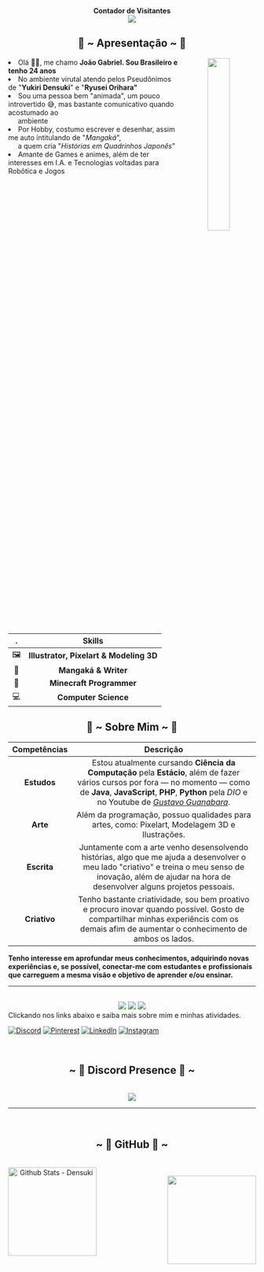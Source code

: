 <!-- 
Links & Modelos
https://github.com/HerXayah/HerXayah/blob/master/README.md
https://devicon.dev/
https://dev.to/envoy_/150-badges-for-github-pnk#social
https://github.com/rafaballerini/rafaballerini/
-->

<div align="center"> 
  <strong>Contador de Visitantes</strong><br>
  <img src="https://profile-counter.glitch.me/Densuki/count.svg" />
</div>

<div>
<h2 align="center"> 🦊 ~ Apresentação ~ 🦊 </h2>
  <div align="center">
<img src="https://imgur.com/Y29t28k.png" align="right" width="30%" height="30%">
  </div>
  
<li>Olá 👋🏻, me chamo <strong>João Gabriel. Sou Brasileiro e tenho 24 anos</strong></li>
<li>No ambiente virutal atendo pelos Pseudônimos de "<strong>Yukiri Densuki</strong>" e "<strong>Ryusei Orihara"</strong></li>
<li>Sou uma pessoa bem "animada", um pouco introvertido 😅, mas bastante comunicativo quando acostumado ao<br>&nbsp;&nbsp;&nbsp;&nbsp; ambiente</li>
<li>Por Hobby, costumo escrever e desenhar, assim me auto intitulando de "<em>Mangaká</em>",<br>&nbsp;&nbsp;&nbsp;&nbsp; a quem cria "<em>Histórias em Quadrinhos Japonês</em>"</li>
<li>Amante de Games e animes, além de ter interesses em I.A. e Tecnologias voltadas para Robôtica e Jogos</li>
<br><br><br>
</div>

  | . | Skills |
  | :------: | :------: |
  | 🖼 | **Illustrator, Pixelart & Modeling 3D** |
  | 📖 | **Mangaká & Writer** |
  | 🧱 | **Minecraft Programmer** |
  | 💻 | **Computer Science** |

<div>
<h2 align="center"> 🦊 ~ Sobre Mim ~ 🦊 </h2>
  <div align="center">
<!-- <img src="https://64.media.tumblr.com/e1f1c97123ae217eb731500e502e0083/tumblr_n9dxcikmIU1qc9zfzo7_r1_250.gif" align="left"> -->
  </div>

  | Competências | Descrição |
  | :------: | :------: |
  | **Estudos** | Estou atualmente cursando **Ciência da Computação** pela **Estácio**, além de fazer vários cursos por fora — no momento — como de **Java**, **JavaScript**, **PHP**, **Python** pela *DIO* e no Youtube de *[Gustavo Guanabara](https://www.youtube.com/c/CursoemVídeo/)*. |
  | **Arte** | Além da programação, possuo qualidades para artes, como: Pixelart, Modelagem 3D e Ilustrações. |
  | **Escrita** | Juntamente com a arte venho desensolvendo histórias, algo que me ajuda a desenvolver o meu lado "criativo" e treina o meu senso de inovação, além de ajudar na hora de desenvolver alguns projetos pessoais. |
  | **Criativo** | Tenho bastante criatividade, sou bem proativo e procuro inovar quando possível. Gosto de compartilhar minhas experiêncis com os demais afim de aumentar o conhecimento de ambos os lados. |

  **Tenho interesse em aprofundar meus conhecimentos, adquirindo novas experiências e, se possível, conectar-me com estudantes e profissionais que carreguem a mesma visão e objetivo de aprender e/ou ensinar.**
</div>
<hr><br>

<!-- <div>
  <h2 align="center">~ 📇 𝓚𝓷𝓸𝔀𝓵𝓮𝓭𝓰𝓮 📇 ~</h2>
  <br>
  <div align="center">
    <img src="https://i.pinimg.com/originals/8d/4b/77/8d4b77c44b7a68c0fd609411e2c0ec3c.gif" align="right">
  </div>
</div> -->
<!-- <div>
  <br>
  <p align="center">
  </p>
  <br>
</div> -->

<div>
  <div align="center">
    <!-- LANGUAGES -->
    <img src="https://img.shields.io/badge/HTML5-E34F26?style=for-the-badge&logo=html5&logoColor=white" />
    <img src="https://img.shields.io/badge/java-%23ED8B00.svg?style=for-the-badge&logo=openjdk&logoColor=white" />
    <img src="https://img.shields.io/badge/CSS3-1572B6?style=for-the-badge&logo=css3&logoColor=white" />
    <!--     
    <img src="https://img.shields.io/badge/PHP-777BB4?style=for-the-badge&logo=php&logoColor=white" />
    <img src="https://img.shields.io/badge/Python-14354C?style=for-the-badge&logo=python&logoColor=white" />
    <img src="https://img.shields.io/badge/JavaScript-323330?style=for-the-badge&logo=javascript&logoColor=F7DF1E" />
    <img src="https://img.shields.io/badge/Node.js-43853D?style=for-the-badge&logo=node.js&logoColor=white" />
    <img src="https://img.shields.io/badge/TypeScript-007ACC?style=for-the-badge&logo=typescript&logoColor=white" />
    <img src="https://img.shields.io/badge/Kotlin-0095D5?&style=for-the-badge&logo=kotlin&logoColor=white" />
    <img src="https://img.shields.io/badge/Lua-2C2D72?style=for-the-badge&logo=lua&logoColor=white" />
    <img src="https://img.shields.io/badge/React-20232A?style=for-the-badge&logo=react&logoColor=61DAFB" />
    <img src="https://img.shields.io/badge/Vue.js-35495E?style=for-the-badge&logo=vue.js&logoColor=4FC08D" />
    <img src="https://img.shields.io/badge/Angular-DD0031?style=for-the-badge&logo=angular&logoColor=white" />
    <img src="https://img.shields.io/badge/AngularJS-E23237?style=for-the-badge&logo=angularjs&logoColor=white" />
    -->
    <!-- FRAMEWORKS -->
    <!--
    <img src="https://img.shields.io/badge/Bootstrap-563D7C?style=for-the-badge&logo=bootstrap&logoColor=white" />
    <img src="https://img.shields.io/badge/jQuery-0769AD?style=for-the-badge&logo=jquery&logoColor=white" />
    <img src="https://img.shields.io/badge/Spring-6DB33F?style=for-the-badge&logo=spring&logoColor=white" />
    <img src="https://img.shields.io/badge/semantic%20ui%20react-35BDB2?style=for-the-badge&logo=semanticuireact&logoColor=white" />
    -->
    <!-- DATA BASE -->
    <!--
    <img src="https://img.shields.io/badge/MySQL-00000F?style=for-the-badge&logo=mysql&logoColor=white" />
    <img src="https://img.shields.io/badge/MongoDB-4EA94B?style=for-the-badge&logo=mongodb&logoColor=white" />
    <img src="https://img.shields.io/badge/PostgreSQL-316192?style=for-the-badge&logo=postgresql&logoColor=white" />
    <img src="https://img.shields.io/badge/MariaDB-003545?style=for-the-badge&logo=mariadb&logoColor=white" />
    -->
    <!-- EDUCATION -->
    <!--
    <img src="https://img.shields.io/badge/freecodecamp-27273D?style=for-the-badge&logo=freecodecamp&logoColor=white" />
    <img src="https://img.shields.io/badge/Khan%20Academy-14BF96?style=for-the-badge&logo=Khan%20Academy&logoColor=white" />
    <img src="https://img.shields.io/badge/MDN_Web_Docs-black?style=for-the-badge&logo=mdnwebdocs&logoColor=white" />
    <img src="https://img.shields.io/badge/Udemy-EC5252?style=for-the-badge&logo=Udemy&logoColor=white" />
    <img src="https://img.shields.io/badge/skill%20share-002333?style=for-the-badge&logo=skillshare&logoColor=white" />
    -->
    <!-- DESKTOP | IDE -->
    <!--
    <img src="https://img.shields.io/badge/Android_Studio-3DDC84?style=for-the-badge&logo=android-studio&logoColor=white" />
    <img src="https://img.shields.io/badge/apache%20netbeans-1B6AC6?style=for-the-badge&logo=apache%20netbeans%20IDE&logoColor=white" />
    <img src="https://img.shields.io/badge/Arduino_IDE-00979D?style=for-the-badge&logo=arduino&logoColor=white" />
    <img src="https://img.shields.io/badge/Atom-66595C?style=for-the-badge&logo=Atom&logoColor=white" />
    <img src="https://img.shields.io/badge/Eclipse-2C2255?style=for-the-badge&logo=eclipse&logoColor=white" />
    <img src="https://img.shields.io/badge/IntelliJ_IDEA-000000.svg?style=for-the-badge&logo=intellij-idea&logoColor=white" />
    <img src="https://img.shields.io/badge/Notepad++-90E59A.svg?style=for-the-badge&logo=notepad%2B%2B&logoColor=black" />
    <img src="https://img.shields.io/badge/PyCharm-000000.svg?&style=for-the-badge&logo=PyCharm&logoColor=white" />
    <img src="https://img.shields.io/badge/replit-667881?style=for-the-badge&logo=replit&logoColor=white" />
    <img src="https://img.shields.io/badge/Glitch-2800ff?style=for-the-badge&logo=glitch&logoColor=white" />
    <img src="https://img.shields.io/badge/Visual_Studio_Code-0078D4?style=for-the-badge&logo=visual%20studio%20code&logoColor=white" />
    
    <img src="https://img.shields.io/badge/Heroku-430098?style=for-the-badge&logo=heroku&logoColor=white" />
    -->
    <!-- ARTS -->
    <!--
    <img src="https://aleen42.github.io/badges/src/photoshop.svg" />
    <img src="https://aleen42.github.io/badges/src/illustrator.svg" />
    
    <img src="https://img.shields.io/badge/Itch.io-FA5C5C?style=for-the-badge&logo=itchdotio&logoColor=white" />
    <img src="https://img.shields.io/badge/Adobe%20Photoshop-31A8FF?style=for-the-badge&logo=Adobe%20Photoshop&logoColor=black" />
    <img src="https://img.shields.io/badge/blender-%23F5792A.svg?style=for-the-badge&logo=blender&logoColor=white" />
    <img src="https://img.shields.io/badge/Canva-%2300C4CC.svg?&style=for-the-badge&logo=Canva&logoColor=white" />
    <img src="https://img.shields.io/badge/Figma-F24E1E?style=for-the-badge&logo=figma&logoColor=white" />
    <img src="https://img.shields.io/badge/Krita-203759?style=for-the-badge&logo=krita&logoColor=EEF37B" />
    -->
    <!-- OTHERS | IDE -->
    <!--
    <img src="https://img.shields.io/badge/Microsoft-666666?style=for-the-badge&logo=microsoft&logoColor=white" />

    <img src="https://img.shields.io/badge/Made%20for-VSCode-1f425f.svg" />
    <img src="https://img.shields.io/badge/Made%20with-Markdown-1f425f.svg" />
    <img src="http://ForTheBadge.com/images/badges/made-with-python.svg" />
    
    <img src="https://img.shields.io/badge/Markdown-000000?style=for-the-badge&logo=markdown&logoColor=white" />

    <img src="https://img.shields.io/badge/GIT-E44C30?style=for-the-badge&logo=git&logoColor=white" />
    <img src="https://img.shields.io/badge/powershell-5391FE?style=for-the-badge&logo=powershell&logoColor=white" />
    <img src="https://img.shields.io/badge/windows%20terminal-4D4D4D?style=for-the-badge&logo=windows%20terminal&logoColor=white" />
    
    <img src="https://img.shields.io/badge/Todoist-E44332?style=for-the-badge&logo=todoist&logoColor=white" />
    <img src="https://img.shields.io/badge/Trello-0052CC?style=for-the-badge&logo=trello&logoColor=white" />
    <img src="https://img.shields.io/badge/Notion-000000?style=for-the-badge&logo=notion&logoColor=white" />
    <img src="https://img.shields.io/badge/Microsoft_Office-D83B01?style=for-the-badge&logo=microsoft-office&logoColor=white" />

    <img src="https://img.shields.io/badge/Arduino-00979D?style=for-the-badge&logo=Arduino&logoColor=white" />
    <img src="https://img.shields.io/badge/Raspberry%20Pi-A22846?style=for-the-badge&logo=Raspberry%20Pi&logoColor=white" />
    -->
    <!-- MAINTAINED -->
    <!--
    <img src="https://img.shields.io/badge/Maintained%3F-yes-green.svg" />
    <img src="https://img.shields.io/badge/Maintained%3F-no-red.svg" />
    <img src="http://unmaintained.tech/badge.svg" />
    -->
    <!-- GITHUB -->
    <!--
    <img src="https://img.shields.io/github/license/{username}/{repo-name}.svg" />
    <img src="https://img.shields.io/github/realese/{username}/{repo-name}.svg" />
    <img src="https://img.shields.io/github/commits-since/{username}/{repo-name}/{version}.svg" />
    <img src="https://img.shields.io/github/downloads/{username}/{repo-name}/total.svg" />
    <img src="https://img.shields.io/github/forks/{username}/{repo-name}.svg" />
    <img src="https://img.shields.io/github/stars/{username}/{repo-name}.svg" />
    <img src="https://img.shields.io/github/watchers/{username}/{repo-name}.svg" />
    <img src="https://img.shields.io/github/followers/{username}.svg?style=social&label=Follow&maxAge=2592000" />
    <img src="https://img.shields.io/github/issues/{username}/{repo-name}.svg" />
    <img src="https://img.shields.io/github/issues-closed/{username}/{repo-name}.svg" />
    <img src="https://img.shields.io/github/issues-pr/{username}/{repo-name}.svg" />
    <img src="https://img.shields.io/github/issues-pr-closed/{username}/{repo-name}.svg" />
    <img src="https://badge-size.herokuapp.com/{username}/{repo}/{branch}/{filename}" />
    <img src="https://github-readme-stats.vercel.app/api?username={username}&theme=blue-green" />
    <img src="https://github-readme-stats.vercel.app/api?username={username}&theme=blue-green" />
    <img src="https://github-readme-stats.vercel.app/api/top-langs/?username={username}&theme=blue-green" />
    <img src="https://starchart.cc/{username}/{repo}.svg" />
    -->
  </div>

  <h2 align="center">📝 ~ 𝓒𝓸𝓷𝓽𝓪𝓬𝓽 ~ 📝</h2>
    <div align="center">
<!--   <img src="https://i.imgur.com/KXx0cCx.gif" align="right" width="373.5px" height="208.5px"> -->
    </div>
  Clickando nos links abaixo e saiba mais sobre mim e minhas atividades.
  <br>
</div>

[![Discord](https://img.shields.io/badge/Discord-7289DA?style=for-the-badge&logo=discord&logoColor=white)](https://discord.com/users/568923940768972808)
[![Pinterest](https://img.shields.io/badge/-pinterest-black?style=for-the-badge&logo=pinterest&logoColor=white&labelColor=red&color=red)](https://www.pinterest.com/)
[![LinkedIn](https://img.shields.io/badge/LinkedIn-0077B5?style=for-the-badge&logo=linkedin&logoColor=white)](https://www.linkedin.com/in/)
[![Instagram](https://img.shields.io/badge/-Instagram-%23E4405F?style=for-the-badge&logo=instagram&logoColor=white)](https://www.instagram.com/yukiridensuki)


<!-- SOCIAL -->
<!--
     <a href="https://www.youtube.com/channel/UC_-uuuZbY0AAt9CViNzvc-Q" target="_blank"><img src="https://img.shields.io/badge/YouTube-FF0000?style=for-the-badge&logo=youtube&logoColor=white" target="_blank"></a>

    <img src="https://img.shields.io/badge/Gmail-D14836?style=for-the-badge&logo=gmail&logoColor=white" />
    <img src="https://img.shields.io/badge/Microsoft_Outlook-0078D4?style=for-the-badge&logo=microsoft-outlook&logoColor=white" />
    <img src="https://img.shields.io/badge/WhatsApp-25D366?style=for-the-badge&logo=whatsapp&logoColor=white" />
    <img src="https://img.shields.io/badge/Telegram-2CA5E0?style=for-the-badge&logo=telegram&logoColor=white" />

    <img src="https://aleen42.github.io/badges/src/pinterest.svg" />
    <img src="https://aleen42.github.io/badges/src/reddit.svg" />
    <img src="https://aleen42.github.io/badges/src/stackoverflow.svg" />

    <img src="https://img.shields.io/badge/YouTube-FF0000?style=for-the-badge&logo=youtube&logoColor=white" />
    <img src="https://img.shields.io/badge/Twitch-9146FF?style=for-the-badge&logo=twitch&logoColor=white" />
    <img src="https://img.shields.io/badge/workspace-143157?style=for-the-badge&logo=NX&logoColor=white" />
    <img src="https://img.shields.io/badge/Codepen-000000?style=for-the-badge&logo=codepen&logoColor=white" />
    <img src="https://img.shields.io/badge/GitHub-100000?style=for-the-badge&logo=github&logoColor=white" />
    <img src="https://img.shields.io/badge/Instagram-E4405F?style=for-the-badge&logo=instagram&logoColor=white" />
    <img src="https://img.shields.io/badge/-LeetCode-FFA116?style=for-the-badge&logo=LeetCode&logoColor=black" />
    <img src="https://img.shields.io/badge/LinkedIn-0077B5?style=for-the-badge&logo=linkedin&logoColor=white" />
    <img src="https://img.shields.io/badge/Pinterest-%23E60023.svg?&style=for-the-badge&logo=Pinterest&logoColor=white" />
    <img src="https://img.shields.io/badge/Reddit-FF4500?style=for-the-badge&logo=reddit&logoColor=white" />
    <img src="https://img.shields.io/badge/-Sololearn-3a464b?style=for-the-badge&logo=Sololearn&logoColor=white" />
    <img src="https://img.shields.io/badge/Stack_Overflow-FE7A16?style=for-the-badge&logo=stack-overflow&logoColor=white" />
    <img src="https://img.shields.io/badge/TikTok-000000?style=for-the-badge&logo=tiktok&logoColor=white" />
    <img src="https://img.shields.io/badge/Tumblr-%2336465D.svg?&style=for-the-badge&logo=Tumblr&logoColor=white" />
    <img src="https://img.shields.io/badge/Twitter-1DA1F2?style=for-the-badge&logo=twitter&logoColor=white" />
-->
<br>

<div>
  <h2 align="center">~ 📇 Discord Presence 📇 ~</h2>
  <br>
  <div align="center">
<!--     <img src="https://i.pinimg.com/originals/8d/4b/77/8d4b77c44b7a68c0fd609411e2c0ec3c.gif" align="right"> -->
  </div>

  <div align="center">
    <a href="https://discord.com/users/568923940768972808">
      <img src="https://lanyard.kyrie25.me/api/568923940768972808?useDisplayName=true?imgStyle=square&imgBorderRadius=15px?waveColor=5D00FF&waveSpotifyColor=9E60FF" />
    </a>
  </div>
</div>

<hr><br>

<div>
  <h2 align="center">~ 📇 GitHub 📇 ~</h2>
  <br>
  <div align="center">
<!--     <img src="https://i.pinimg.com/originals/8d/4b/77/8d4b77c44b7a68c0fd609411e2c0ec3c.gif" align="right"> -->
  </div>
  <div align="center">
  <img height="180em" align="left" alt="Github Stats - Densuki" src="https://github-readme-stats.vercel.app/api?username=Densuki&show_icons=true&locale=pt-br&border_radius=10&show=discussions_started,discussions_answered&hide=prs,contribs&theme=aura#gh-dark-mode-only"/>
  
  <!-- 
  <img width="450" align="right" alt="Github Stats - Densuki" src="https://github-readme-stats.vercel.app/api?username=Densuki&show_icons=true&locale=pt-br&border_radius=10&show=discussions_started,discussions_answered&hide=prs,contribs&theme=tokyonight#gh-light-mode-only"/> 
  -->
  </div>
  <br>
  <div align="center">
    <img height="180em" align="right" src="https://github-readme-stats.vercel.app/api/top-langs?username=Densuki&layout=compact&langs_count=4&card_width=320&locale=pt-br&theme=aura" />
  </div>
</div>
